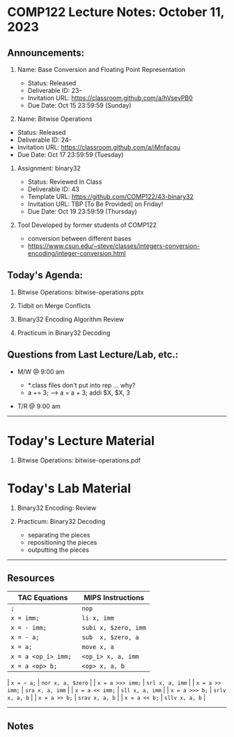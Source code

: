 # COMP122 Lecture Notes: October 11, 2023

## Announcements:

1. Name: Base Conversion and Floating Point Representation
   - Status: Released
   - Deliverable ID: 23-
   - Invitation URL: https://classroom.github.com/a/hVsevPB0
   - Due Date: Oct 15 23:59:59 (Sunday)
 
 1. Name: Bitwise Operations
   - Status: Released
   - Deliverable ID: 24-
   - Invitation URL: https://classroom.github.com/a/iMnfacqu
   - Due Date: Oct 17 23:59:59 (Tuesday)

1. Assignment: binary32 
   - Status: Reviewed In Class
   - Deliverable ID: 43
   - Template URL: https://github.com/COMP122/43-binary32
   - Invitation URL: TBP [To Be Provided] on Friday!
   - Due Date: Oct 19 23:59:59 (Thursday)

1. Tool Developed by former students of COMP122
   - conversion between different bases
   - https://www.csun.edu/~steve/classes/integers-conversion-encoding/integer-conversion.html

      
## Today's Agenda:
   1. Bitwise Operations: bitwise-operations.pptx 
   1. Tidbit on Merge Conflicts

   1. Binary32 Encoding Algorithm Review

   1. Practicum in Binary32 Decoding


## Questions from Last Lecture/Lab, etc.:
   * M/W @ 9:00 am
     - \*.class files don't put into rep ... why?
     - a += 3;  -->  a = a + 3;  addi $X, $X, 3

   * T/R @ 9:00 am


---
# Today's Lecture Material
  1. Bitwise Operations: bitwise-operations.pdf


# Today's Lab Material
  1. Binary32 Encoding: Review

  1. Practicum: Binary32 Decoding
     - separating the pieces
     - repositioning the pieces
     - outputting the pieces

---
## Resources


   | TAC Equations                 | MIPS Instructions         |
   |-------------------------------|---------------------------|
   | `;`                           | `nop`                     |
   | `x = imm;`                    | `li x, imm`               |
   | `x = - imm;`                  | `subi x, $zero, imm`      |
   | `x = - a;`                    | `sub  x, $zero, a`        |
   | `x = a;`                      | `move x, a`               |
   | `x = a <op_i> imm; `          | `<op_i> x, a, imm`        |
   | `x = a <op> b;`               | `<op> x, a, b`            |

      
   | `x = ~ a;`                    | `nor x, a, $zero`         |
   | `x = a >>> imm;`              | `srl x, a, imm`           |
   | `x = a >> imm;`               | `sra x, a, imm`           |
   | `x = a << imm;`               | `sll x, a, imm`           |
   | `x = a >>> b;`                | `srlv x, a, b`            |
   | `x = a >> b;`                 | `srav x, a, b`            |
   | `x = a << b;`                 | `sllv x, a, b`            |


---
<!-- This section for student's to place their own notes. -->
<!-- This section will not be updated by the Professor.   -->

## Notes  


